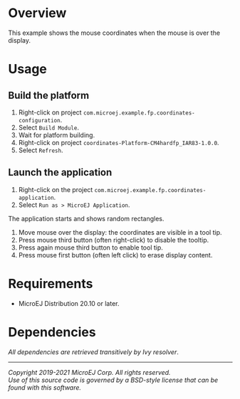 # Overview
This example shows the mouse coordinates when the mouse is over the display. 

# Usage

## Build the platform
1. Right-click on project `com.microej.example.fp.coordinates-configuration`.
2. Select `Build Module`.
3. Wait for platform building. 
4. Right-click on project `coordinates-Platform-CM4hardfp_IAR83-1.0.0`.
5. Select `Refresh`.

## Launch the application
1. Right-click on the project `com.microej.example.fp.coordinates-application`.
2. Select `Run as > MicroEJ Application`.

The application starts and shows random rectangles.  

1. Move mouse over the display: the coordinates are visible in a tool tip.
1. Press mouse third button (often right-click) to disable the tooltip. 
1. Press again mouse third button to enable tool tip. 
1. Press mouse first button (often left click) to erase display content.

# Requirements
* MicroEJ Distribution 20.10 or later.

# Dependencies
_All dependencies are retrieved transitively by Ivy resolver_.

---
_Copyright 2019-2021 MicroEJ Corp. All rights reserved._  
_Use of this source code is governed by a BSD-style license that can be found with this software._  
